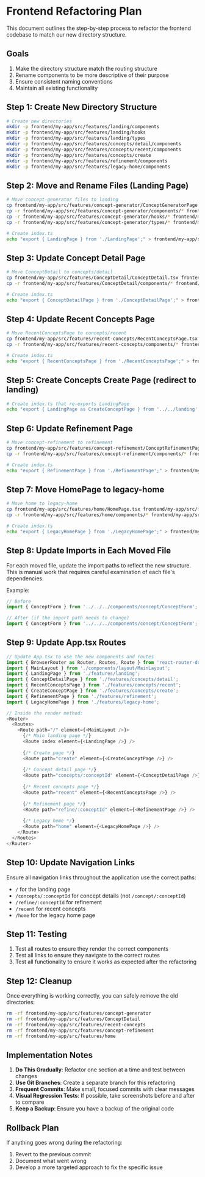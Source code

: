 # Frontend Refactoring Plan

This document outlines the step-by-step process to refactor the frontend codebase to match our new directory structure.

## Goals

1. Make the directory structure match the routing structure
2. Rename components to be more descriptive of their purpose
3. Ensure consistent naming conventions
4. Maintain all existing functionality

## Step 1: Create New Directory Structure

```bash
# Create new directories
mkdir -p frontend/my-app/src/features/landing/components
mkdir -p frontend/my-app/src/features/landing/hooks
mkdir -p frontend/my-app/src/features/landing/types
mkdir -p frontend/my-app/src/features/concepts/detail/components
mkdir -p frontend/my-app/src/features/concepts/recent/components
mkdir -p frontend/my-app/src/features/concepts/create
mkdir -p frontend/my-app/src/features/refinement/components
mkdir -p frontend/my-app/src/features/legacy-home/components
```

## Step 2: Move and Rename Files (Landing Page)

```bash
# Move concept-generator files to landing
cp frontend/my-app/src/features/concept-generator/ConceptGeneratorPage.tsx frontend/my-app/src/features/landing/LandingPage.tsx
cp -r frontend/my-app/src/features/concept-generator/components/* frontend/my-app/src/features/landing/components/
cp -r frontend/my-app/src/features/concept-generator/hooks/* frontend/my-app/src/features/landing/hooks/
cp -r frontend/my-app/src/features/concept-generator/types/* frontend/my-app/src/features/landing/types/

# Create index.ts
echo "export { LandingPage } from './LandingPage';" > frontend/my-app/src/features/landing/index.ts
```

## Step 3: Update Concept Detail Page

```bash
# Move ConceptDetail to concepts/detail
cp frontend/my-app/src/features/ConceptDetail/ConceptDetail.tsx frontend/my-app/src/features/concepts/detail/ConceptDetailPage.tsx
cp -r frontend/my-app/src/features/ConceptDetail/components/* frontend/my-app/src/features/concepts/detail/components/

# Create index.ts
echo "export { ConceptDetailPage } from './ConceptDetailPage';" > frontend/my-app/src/features/concepts/detail/index.ts
```

## Step 4: Update Recent Concepts Page

```bash
# Move RecentConceptsPage to concepts/recent
cp frontend/my-app/src/features/recent-concepts/RecentConceptsPage.tsx frontend/my-app/src/features/concepts/recent/RecentConceptsPage.tsx
cp -r frontend/my-app/src/features/recent-concepts/components/* frontend/my-app/src/features/concepts/recent/components/

# Create index.ts
echo "export { RecentConceptsPage } from './RecentConceptsPage';" > frontend/my-app/src/features/concepts/recent/index.ts
```

## Step 5: Create Concepts Create Page (redirect to landing)

```bash
# Create index.ts that re-exports LandingPage
echo "export { LandingPage as CreateConceptPage } from '../../landing';" > frontend/my-app/src/features/concepts/create/index.ts
```

## Step 6: Update Refinement Page

```bash
# Move concept-refinement to refinement
cp frontend/my-app/src/features/concept-refinement/ConceptRefinementPage.tsx frontend/my-app/src/features/refinement/RefinementPage.tsx
cp -r frontend/my-app/src/features/concept-refinement/components/* frontend/my-app/src/features/refinement/components/

# Create index.ts
echo "export { RefinementPage } from './RefinementPage';" > frontend/my-app/src/features/refinement/index.ts
```

## Step 7: Move HomePage to legacy-home

```bash
# Move home to legacy-home
cp frontend/my-app/src/features/home/HomePage.tsx frontend/my-app/src/features/legacy-home/LegacyHomePage.tsx
cp -r frontend/my-app/src/features/home/components/* frontend/my-app/src/features/legacy-home/components/

# Create index.ts
echo "export { LegacyHomePage } from './LegacyHomePage';" > frontend/my-app/src/features/legacy-home/index.ts
```

## Step 8: Update Imports in Each Moved File

For each moved file, update the import paths to reflect the new structure. This is manual work that requires careful examination of each file's dependencies.

Example:
```typescript
// Before
import { ConceptForm } from '../../../components/concept/ConceptForm';

// After (if the import path needs to change)
import { ConceptForm } from '../../../components/concept/ConceptForm';
```

## Step 9: Update App.tsx Routes

```typescript
// Update App.tsx to use the new components and routes
import { BrowserRouter as Router, Routes, Route } from 'react-router-dom';
import { MainLayout } from './components/layout/MainLayout';
import { LandingPage } from './features/landing';
import { ConceptDetailPage } from './features/concepts/detail';
import { RecentConceptsPage } from './features/concepts/recent';
import { CreateConceptPage } from './features/concepts/create';
import { RefinementPage } from './features/refinement';
import { LegacyHomePage } from './features/legacy-home';

// Inside the render method:
<Router>
  <Routes>
    <Route path="/" element={<MainLayout />}>
      {/* Main landing page */}
      <Route index element={<LandingPage />} />
      
      {/* Create page */}
      <Route path="create" element={<CreateConceptPage />} />
      
      {/* Concept detail page */}
      <Route path="concepts/:conceptId" element={<ConceptDetailPage />} />
      
      {/* Recent concepts page */}
      <Route path="recent" element={<RecentConceptsPage />} />
      
      {/* Refinement page */}
      <Route path="refine/:conceptId" element={<RefinementPage />} />
      
      {/* Legacy home */}
      <Route path="home" element={<LegacyHomePage />} />
    </Route>
  </Routes>
</Router>
```

## Step 10: Update Navigation Links

Ensure all navigation links throughout the application use the correct paths:

- `/` for the landing page
- `/concepts/:conceptId` for concept details (not `/concept/:conceptId`)
- `/refine/:conceptId` for refinement
- `/recent` for recent concepts
- `/home` for the legacy home page

## Step 11: Testing

1. Test all routes to ensure they render the correct components
2. Test all links to ensure they navigate to the correct routes
3. Test all functionality to ensure it works as expected after the refactoring

## Step 12: Cleanup

Once everything is working correctly, you can safely remove the old directories:

```bash
rm -rf frontend/my-app/src/features/concept-generator
rm -rf frontend/my-app/src/features/ConceptDetail
rm -rf frontend/my-app/src/features/recent-concepts
rm -rf frontend/my-app/src/features/concept-refinement
rm -rf frontend/my-app/src/features/home
```

## Implementation Notes

1. **Do This Gradually**: Refactor one section at a time and test between changes
2. **Use Git Branches**: Create a separate branch for this refactoring
3. **Frequent Commits**: Make small, focused commits with clear messages
4. **Visual Regression Tests**: If possible, take screenshots before and after to compare
5. **Keep a Backup**: Ensure you have a backup of the original code

## Rollback Plan

If anything goes wrong during the refactoring:

1. Revert to the previous commit
2. Document what went wrong
3. Develop a more targeted approach to fix the specific issue 